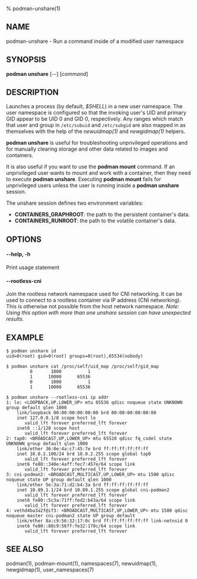 % podman-unshare(1)

## NAME
podman\-unshare - Run a command inside of a modified user namespace

## SYNOPSIS
**podman unshare** [*--*] [*command*]

## DESCRIPTION
Launches a process (by default, *$SHELL*) in a new user namespace. The user
namespace is configured so that the invoking user's UID and primary GID appear
to be UID 0 and GID 0, respectively.  Any ranges which match that user and
group in `/etc/subuid` and `/etc/subgid` are also mapped in as themselves with the
help of the *newuidmap(1)* and *newgidmap(1)* helpers.

**podman unshare** is useful for troubleshooting unprivileged operations and for
manually clearing storage and other data related to images and containers.

It is also useful if you want to use the **podman mount** command.  If an unprivileged user wants to mount and work with a container, then they need to execute
**podman unshare**.  Executing **podman mount** fails for unprivileged users unless the user is running inside a **podman unshare** session.

The unshare session defines two environment variables:

- **CONTAINERS_GRAPHROOT**: the path to the persistent container's data.
- **CONTAINERS_RUNROOT**: the path to the volatile container's data.

## OPTIONS

#### **--help**, **-h**

Print usage statement

#### **--rootless-cni**

Join the rootless network namespace used for CNI networking. It can be used to
connect to a rootless container via IP address (CNI networking). This is otherwise
not possible from the host network namespace.
_Note: Using this option with more than one unshare session can have unexpected results._

## EXAMPLE

```
$ podman unshare id
uid=0(root) gid=0(root) groups=0(root),65534(nobody)

$ podman unshare cat /proc/self/uid_map /proc/self/gid_map
         0       1000          1
         1      10000      65536
         0       1000          1
         1      10000      65536

$ podman unshare --rootless-cni ip addr
1: lo: <LOOPBACK,UP,LOWER_UP> mtu 65536 qdisc noqueue state UNKNOWN group default qlen 1000
    link/loopback 00:00:00:00:00:00 brd 00:00:00:00:00:00
    inet 127.0.0.1/8 scope host lo
       valid_lft forever preferred_lft forever
    inet6 ::1/128 scope host
       valid_lft forever preferred_lft forever
2: tap0: <BROADCAST,UP,LOWER_UP> mtu 65520 qdisc fq_codel state UNKNOWN group default qlen 1000
    link/ether 36:0e:4a:c7:45:7e brd ff:ff:ff:ff:ff:ff
    inet 10.0.2.100/24 brd 10.0.2.255 scope global tap0
       valid_lft forever preferred_lft forever
    inet6 fe80::340e:4aff:fec7:457e/64 scope link
       valid_lft forever preferred_lft forever
3: cni-podman2: <BROADCAST,MULTICAST,UP,LOWER_UP> mtu 1500 qdisc noqueue state UP group default qlen 1000
    link/ether 5e:3a:71:d2:b4:3a brd ff:ff:ff:ff:ff:ff
    inet 10.89.1.1/24 brd 10.89.1.255 scope global cni-podman2
       valid_lft forever preferred_lft forever
    inet6 fe80::5c3a:71ff:fed2:b43a/64 scope link
       valid_lft forever preferred_lft forever
4: vethd4ba3a2f@if3: <BROADCAST,MULTICAST,UP,LOWER_UP> mtu 1500 qdisc noqueue master cni-podman2 state UP group default
    link/ether 8a:c9:56:32:17:0c brd ff:ff:ff:ff:ff:ff link-netnsid 0
    inet6 fe80::88c9:56ff:fe32:170c/64 scope link
       valid_lft forever preferred_lft forever
```


## SEE ALSO
podman(1), podman-mount(1), namespaces(7), newuidmap(1), newgidmap(1), user\_namespaces(7)
